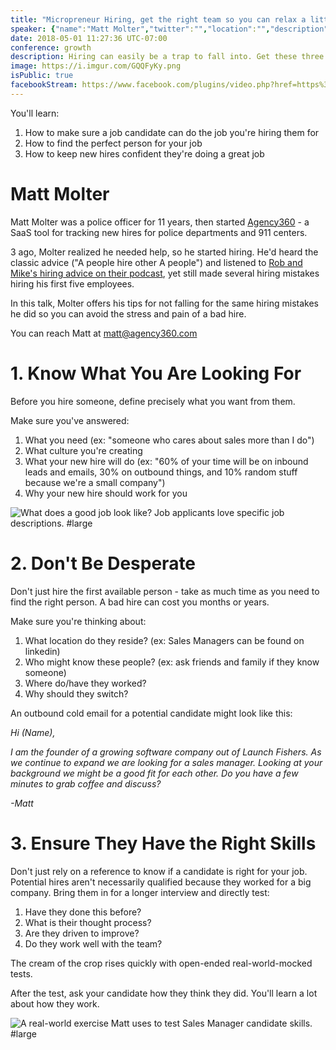 ```yaml
---
title: "Micropreneur Hiring, get the right team so you can relax a little"
speaker: {"name":"Matt Molter","twitter":"","location":"","description":"Founder and CEO of Agency360.", "image": "https://i.imgur.com/FuzZGFB.png"}
date: 2018-05-01 11:27:36 UTC-07:00
conference: growth
description: Hiring can easily be a trap to fall into. Get these three things right and you won't fall on your face.
image: https://i.imgur.com/GQQFyKy.png
isPublic: true
facebookStream: https://www.facebook.com/plugins/video.php?href=https%3A%2F%2Fwww.facebook.com%2Fteamlanio%2Fvideos%2F1676996419015648%2F&show_text=0&width=560
---
```


You'll learn:

1. How to make sure a job candidate can do the job you're hiring them for
2. How to find the perfect person for your job
3. How to keep new hires confident they're doing a great job

# Matt Molter

Matt Molter was a police officer for 11 years, then started [Agency360](https://agency360.com/) - a SaaS tool for tracking new hires for police departments and 911 centers.

3 ago, Molter realized he needed help, so he started hiring. He'd heard the classic advice ("A people hire other A people") and listened to [Rob and Mike's hiring advice on their podcast](https://www.startupsfortherestofus.com/?s=hiring&x=0&y=0), yet still made several hiring mistakes hiring his first five employees.

In this talk, Molter offers his tips for not falling for the same hiring mistakes he did so you can avoid the stress and pain of a bad hire.

You can reach Matt at matt@agency360.com

# 1. Know What You Are Looking For

Before you hire someone, define precisely what you want from them.

Make sure you've answered:

1.  What you need (ex: "someone who cares about sales more than I do")
1.  What culture you're creating
1.  What your new hire will do (ex: "60% of your time will be on inbound leads and emails, 30% on outbound things, and 10% random stuff because we're a small company")
1.  Why your new hire should work for you

![What does a good job look like? Job applicants love specific job descriptions. #large](https://i.imgur.com/6xX27LG.png)

# 2. Don't Be Desperate

Don't just hire the first available person - take as much time as you need to find the right person. A bad hire can cost you months or years.

Make sure you're thinking about:

1.  What location do they reside? (ex: Sales Managers can be found on linkedin)
1.  Who might know these people? (ex: ask friends and family if they know someone)
1.  Where do/have they worked?
1.  Why should they switch?

An outbound cold email for a potential candidate might look like this:

*Hi (Name),*

*I am the founder of a growing software company out of Launch Fishers. As we continue to expand we are looking for a sales manager. Looking at your background we might be a good fit for each other. Do you have a few minutes to grab coffee and discuss?*

*-Matt*

# 3. Ensure They Have the Right Skills


Don't just rely on a reference to know if a candidate is right for your job. Potential hires aren't necessarily qualified because they worked for a big company. Bring them in for a longer interview and directly test:

1.  Have they done this before?
1.  What is their thought process?
1.  Are they driven to improve?
1.  Do they work well with the team?

The cream of the crop rises quickly with open-ended real-world-mocked tests.

After the test, ask your candidate how they think they did. You'll learn a lot about how they work.

![A real-world exercise Matt uses to test Sales Manager candidate skills. #large](https://i.imgur.com/BGoMgWz.png)
